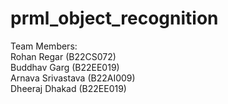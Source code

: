 # prml_object_recognition

Team Members:<br/>
Rohan Regar (B22CS072)<br/>
Buddhav Garg (B22EE019)<br/>
Arnava Srivastava (B22AI009)<br/>
Dheeraj Dhakad (B22EE019)<br/>
